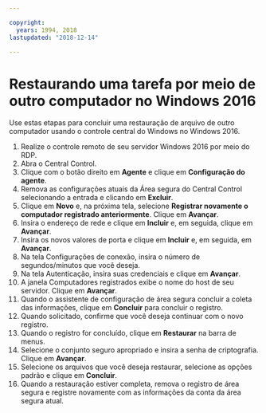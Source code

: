 ```yaml
---

copyright:
  years: 1994, 2018
lastupdated: "2018-12-14"

---
```


# Restaurando uma tarefa por meio de outro computador no Windows 2016

Use estas etapas para concluir uma restauração de arquivo de outro computador usando o controle central do Windows no Windows 2016.

1. Realize o controle remoto de seu servidor Windows 2016 por meio do RDP.
2. Abra o Central Control.
3. Clique com o botão direito em **Agente** e clique em **Configuração do agente**.
4. Remova as configurações atuais da Área segura do Central Control selecionando a entrada e clicando em **Excluir**.
5. Clique em **Novo** e, na próxima tela, selecione **Registrar novamente o computador registrado anteriormente**. Clique em **Avançar**.
6. Insira o endereço de rede e clique em **Incluir** e, em seguida, clique em **Avançar**.
7. Insira os novos valores de porta e clique em **Incluir** e, em seguida, em **Avançar**.
8. Na tela Configurações de conexão, insira o número de segundos/minutos que você deseja.
9. Na tela Autenticação, insira suas credenciais e clique em **Avançar**.
10. A janela Computadores registrados exibe o nome do host de seu servidor. Clique em **Avançar**.
11.	Quando o assistente de configuração de área segura concluir a coleta das informações, clique em
**Concluir** para concluir o registro.
12. Quando solicitado, confirme que você deseja continuar com o novo registro.
13. Quando o registro for concluído, clique em **Restaurar** na barra de menus.
9.	Selecione o conjunto seguro apropriado e insira a senha de criptografia. Clique em **Avançar**.
10.	Selecione os arquivos que você deseja restaurar, selecione as opções padrão e clique em **Concluir**.
11.	Quando a restauração estiver completa, remova o registro de área segura e registre novamente com as informações da conta da área segura atual.
